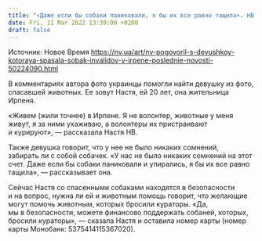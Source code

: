 ```yaml
---
title: "«Даже если бы собаки паниковали, я бы их все равно тащила». НВ поговорил с девушкой, которая спасала собак-инвалидов в Ирпене"
date: Fri, 11 Mar 2022 13:39:00 +0200
draft: false
---
```

Источник: Новое Время https://nv.ua/art/nv-pogovoril-s-devushkoy-kotoraya-spasala-sobak-invalidov-v-irpene-poslednie-novosti-50224090.html


В комментариях автора фото украинцы помогли найти девушку из фото, спасавшей животных. Ее зовут Настя, ей 20 лет, она жительница Ирпеня.

«Живем (жили точнее) в Ирпене. Я не волонтер, животные у меня живут, я за ними ухаживаю, а волонтеры их пристраивают и курируют», — рассказала Настя НВ.

Также девушка говорит, что у нее не было никаких сомнений, забирать ли с собой собачек. «У нас не было никаких сомнений на этот счет. Даже если бы собаки паниковали и упирались, я бы их все равно тащила», — рассказывает она.

 Сейчас Настя со спасенными собаками находятся в безопасности и на вопрос, нужна ли ей и животным помощь говорит, что желающие могут помочь животным, которых бросили кураторы. «Да, мы в безопасности, можете финансово поддержать собаней, которых, бросили кураторы», — сказала Настя и оставила номер карты (номер карты Монобанк: 5375414115367020).
